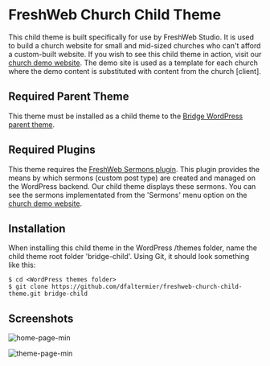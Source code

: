 # FreshWeb Church Child Theme

This child theme is built specifically for use by FreshWeb Studio. It is used to build a church website for small and mid-sized churches who can't afford a custom-built website. 
If you wish to see this child theme in action, visit our [church demo website](http://church.freshwebstudio.com/). The demo site is used as a template for each church where the demo content is substituted with content from the church [client].

## Required Parent Theme

This theme must be installed as a child theme to the [Bridge WordPress parent theme](https://themeforest.net/item/bridge-creative-multipurpose-wordpress-theme/7315054).

## Required Plugins

This theme requires the [FreshWeb Sermons plugin](https://github.com/dfaltermier/freshweb-sermons). This plugin provides the means by which sermons (custom post type) are created and managed on the WordPress backend. Our child theme displays these sermons. You can see the sermons implementated from the 'Sermons' menu option on the [church demo website](http://church.freshwebstudio.com/sermons).

## Installation

When installing this child theme in the WordPress /themes folder, name the child theme root folder 'bridge-child'. Using Git, it should look something like this:

```
$ cd <WordPress themes folder>
$ git clone https://github.com/dfaltermier/freshweb-church-child-theme.git bridge-child
```

## Screenshots

![home-page-min](https://cloud.githubusercontent.com/assets/3323104/23837081/2f53fe14-0748-11e7-8a0e-ea16a34531f7.jpg)

![theme-page-min](https://cloud.githubusercontent.com/assets/3323104/23837366/97a52642-074c-11e7-8350-17df0b91146d.jpg)

